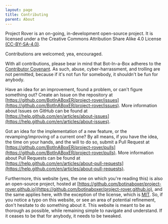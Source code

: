 ```yaml
---
layout: page
title: Contributing
parent: About
---
```


Project Rover is an on-going, in-development open-source project. It is licensed under a the Creative Commons Attribution Share Alike 4.0 License [(CC-BY-SA-4.0)](https://github.com/BotInABoxER/project-rover/blob/master/LICENSE.txt).

Contributions are welcomed; yea, encouraged.

With all contributions, please bear in mind that Bot-In-a-Box adheres to the [Contributor Covenant](code-of-conduct.html). As such, abuse, cyber-harrassment, and trolling are not permitted, because if it's not fun for somebody, it shouldn't be fun for anybody.

Have an idea for an improvement, found a problem, or can't figure something out? Create an Issue on the repository at [https://github.com/BotInABoxER/project-rover/issues](https://github.com/BotInABoxER/project-rover/issues). More information about Issues on GitHub can be found at [https://help.github.com/en/articles/about-issues](https://help.github.com/en/articles/about-issues).

Got an idea for the implementation of a new feature, or the revamping/improving of a current one? By all means, if you have the idea, the time on your hands, and the will to do so, submit a Pull Request at [https://github.com/BotInABoxER/project-rover/pulls](https://github.com/BotInABoxER/project-rover/pulls). More information about Pull Requests can be found at [https://help.github.com/en/articles/about-pull-requests](https://help.github.com/en/articles/about-pull-requests).

Furthermore, this website (yes, the one on which you're reading this) is also an open-source project, hosted at [https://github.com/botinaboxer/project-rover.github.io](https://github.com/botinaboxer/project-rover.github.io), and the same applies here, with the exception of the license, which is [MIT](https://github.com/BotInABoxER/project-rover.github.io/blob/master/LICENSE). So, if you notice a typo on this website, or see an area of potential refinement, don't hesitate to do something about it. This website is meant to be as thorough as possible, while remaining simple to navigate and understand. If it ceases to be that for anybody, it needs to be tweaked. 

